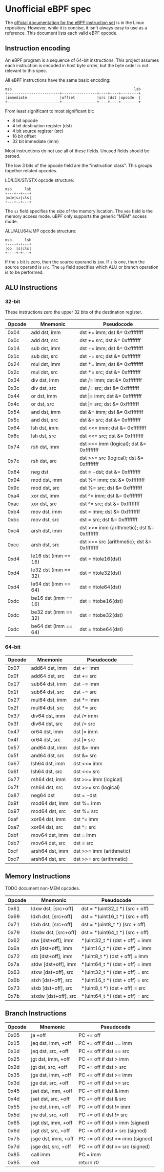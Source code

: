 # Unofficial eBPF spec

The [official documentation for the eBPF instruction set][1] is in the
Linux repository. However, while it is concise, it isn't always easy to
use as a reference. This document lists each valid eBPF opcode.

[1]: https://www.kernel.org/doc/Documentation/networking/filter.txt

## Instruction encoding

An eBPF program is a sequence of 64-bit instructions. This project assumes each
instruction is encoded in host byte order, but the byte order is not relevant
to this spec.

All eBPF instructions have the same basic encoding:

    msb                                                        lsb
    +------------------------+----------------+----+----+--------+
    |immediate               |offset          |src |dst |opcode  |
    +------------------------+----------------+----+----+--------+

From least significant to most significant bit:

 - 8 bit opcode
 - 4 bit destination register (dst)
 - 4 bit source register (src)
 - 16 bit offset
 - 32 bit immediate (imm)

Most instructions do not use all of these fields. Unused fields should be
zeroed.

The low 3 bits of the opcode field are the "instruction class".
This groups together related opcodes.

LD/LDX/ST/STX opcode structure:

    msb      lsb
    +---+--+---+
    |mde|sz|cls|
    +---+--+---+

The `sz` field specifies the size of the memory location. The `mde` field is
the memory access mode. uBPF only supports the generic "MEM" access mode.

ALU/ALU64/JMP opcode structure:

    msb      lsb
    +----+-+---+
    |op  |s|cls|
    +----+-+---+

If the `s` bit is zero, then the source operand is `imm`. If `s` is one, then
the source operand is `src`. The `op` field specifies which ALU or branch
operation is to be performed.

## ALU Instructions

### 32-bit

These instructions zero the upper 32 bits of the destination register.

Opcode | Mnemonic              | Pseudocode
-------|-----------------------|------------------------------
0x04   | add dst, imm          | dst += imm; dst &= 0xffffffff
0x0c   | add dst, src          | dst += src; dst &= 0xffffffff
0x14   | sub dst, imm          | dst -= imm; dst &= 0xffffffff
0x1c   | sub dst, src          | dst -= src; dst &= 0xffffffff
0x24   | mul dst, imm          | dst *= imm; dst &= 0xffffffff
0x2c   | mul dst, src          | dst *= src; dst &= 0xffffffff
0x34   | div dst, imm          | dst /= imm; dst &= 0xffffffff
0x3c   | div dst, src          | dst /= src; dst &= 0xffffffff
0x44   | or dst, imm           | dst \|= imm; dst &= 0xffffffff
0x4c   | or dst, src           | dst \|= src; dst &= 0xffffffff
0x54   | and dst, imm          | dst &= imm; dst &= 0xffffffff
0x5c   | and dst, src          | dst &= src; dst &= 0xffffffff
0x64   | lsh dst, imm          | dst <<= imm; dst &= 0xffffffff
0x6c   | lsh dst, src          | dst <<= src; dst &= 0xffffffff
0x74   | rsh dst, imm          | dst >>= imm (logical); dst &= 0xffffffff
0x7c   | rsh dst, src          | dst >>= src (logical); dst &= 0xffffffff
0x84   | neg dst               | dst = -dst; dst &= 0xffffffff
0x94   | mod dst, imm          | dst %= imm; dst &= 0xffffffff
0x9c   | mod dst, src          | dst %= src; dst &= 0xffffffff
0xa4   | xor dst, imm          | dst ^= imm; dst &= 0xffffffff
0xac   | xor dst, src          | dst ^= src; dst &= 0xffffffff
0xb4   | mov dst, imm          | dst = imm; dst &= 0xffffffff
0xbc   | mov dst, src          | dst = src; dst &= 0xffffffff
0xc4   | arsh dst, imm         | dst >>= imm (arithmetic); dst &= 0xffffffff
0xcc   | arsh dst, src         | dst >>= src (arithmetic); dst &= 0xffffffff
0xd4   | le16 dst (imm == 16)  | dst = htole16(dst)
0xd4   | le32 dst (imm == 32)  | dst = htole32(dst)
0xd4   | le64 dst (imm == 64)  | dst = htole64(dst)
0xdc   | be16 dst (imm == 16)  | dst = htobe16(dst)
0xdc   | be32 dst (imm == 32)  | dst = htobe32(dst)
0xdc   | be64 dst (imm == 64)  | dst = htobe64(dst)

### 64-bit

Opcode | Mnemonic                 | Pseudocode
-------|--------------------------|------------------------------
0x07   | add64 dst, imm           | dst += imm
0x0f   | add64 dst, src           | dst += src
0x17   | sub64 dst, imm           | dst -= imm
0x1f   | sub64 dst, src           | dst -= src
0x27   | mul64 dst, imm           | dst *= imm
0x2f   | mul64 dst, src           | dst *= src
0x37   | div64 dst, imm           | dst /= imm
0x3f   | div64 dst, src           | dst /= src
0x47   | or64 dst, imm            | dst \|= imm
0x4f   | or64 dst, src            | dst \|= src
0x57   | and64 dst, imm           | dst &= imm
0x5f   | and64 dst, src           | dst &= src
0x67   | lsh64 dst, imm           | dst <<= imm
0x6f   | lsh64 dst, src           | dst <<= src
0x77   | rsh64 dst, imm           | dst >>= imm (logical)
0x7f   | rsh64 dst, src           | dst >>= src (logical)
0x87   | neg64 dst                | dst = -dst
0x9f   | mod64 dst, imm           | dst %= imm
0x97   | mod64 dst, src           | dst %= src
0xaf   | xor64 dst, imm           | dst ^= imm
0xa7   | xor64 dst, src           | dst ^= src
0xbf   | mov64 dst, imm           | dst = imm
0xb7   | mov64 dst, src           | dst = src
0xcf   | arsh64 dst, imm          | dst >>= imm (arithmetic)
0xc7   | arsh64 dst, src          | dst >>= src (arithmetic)

## Memory Instructions

TODO document non-MEM opcodes.

Opcode | Mnemonic             | Pseudocode
-------|----------------------|--------------------------------
0x61   | ldxw dst, [src+off]  | dst = *(uint32_t *) (src + off)
0x69   | ldxh dst, [src+off]  | dst = *(uint16_t *) (src + off)
0x71   | ldxb dst, [src+off]  | dst = *(uint8_t *) (src + off)
0x79   | ldxdw dst, [src+off] | dst = *(uint64_t *) (src + off)
0x62   | stw [dst+off], imm   | *(uint32_t *) (dst + off) = imm
0x6a   | sth [dst+off], imm   | *(uint16_t *) (dst + off) = imm
0x72   | stb [dst+off], imm   | *(uint8_t *) (dst + off) = imm
0x7a   | stdw [dst+off], imm  | *(uint64_t *) (dst + off) = imm
0x63   | stxw [dst+off], src  | *(uint32_t *) (dst + off) = src
0x6b   | stxh [dst+off], src  | *(uint16_t *) (dst + off) = src
0x73   | stxb [dst+off], src  | *(uint8_t *) (dst + off) = src
0x7b   | stxdw [dst+off], src | *(uint64_t *) (dst + off) = src

## Branch Instructions

Opcode | Mnemonic            | Pseudocode
-------|---------------------|------------------------
0x05   | ja +off             | PC += off
0x15   | jeq dst, imm, +off  | PC += off if dst == imm
0x1d   | jeq dst, src, +off  | PC += off if dst == src
0x25   | jgt dst, imm, +off  | PC += off if dst > imm
0x2d   | jgt dst, src, +off  | PC += off if dst > src
0x35   | jge dst, imm, +off  | PC += off if dst >= imm
0x3d   | jge dst, src, +off  | PC += off if dst >= src
0x45   | jset dst, imm, +off | PC += off if dst & imm
0x4d   | jset dst, src, +off | PC += off if dst & src
0x55   | jne dst, imm, +off  | PC += off if dst != imm
0x5d   | jne dst, src, +off  | PC += off if dst != src
0x65   | jsgt dst, imm, +off | PC += off if dst > imm (signed)
0x6d   | jsgt dst, src, +off | PC += off if dst > src (signed)
0x75   | jsge dst, imm, +off | PC += off if dst >= imm (signed)
0x7d   | jsge dst, src, +off | PC += off if dst >= src (signed)
0x85   | call imm            | PC = imm
0x95   | exit                | return r0
